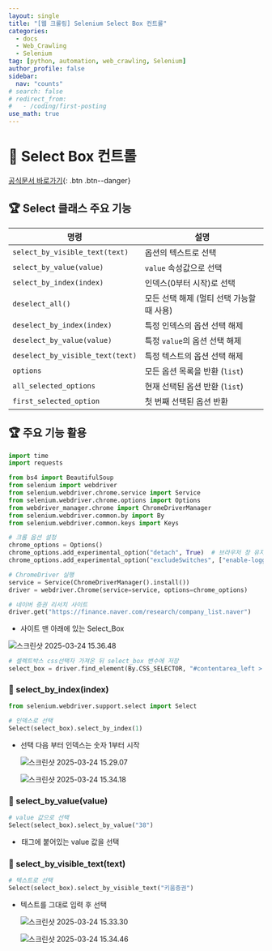 ```yaml
---
layout: single
title: "[웹 크롤링] Selenium Select Box 컨트롤"
categories:
  - docs
  - Web_Crawling
  - Selenium
tag: [python, automation, web_crawling, Selenium]
author_profile: false
sidebar:
  nav: "counts"
# search: false
# redirect_from:
#   - /coding/first-posting
use_math: true
---
```


# 👑 Select Box 컨트롤

[공식문서 바로가기](https://www.selenium.dev/selenium/docs/api/py/webdriver_support/selenium.webdriver.support.select.html){: .btn .btn--danger}

## 🏆 Select 클래스 주요 기능

| &#xBA85;&#xB839;                 | &#xC124;&#xBA85;                                                                                                                          |
| -------------------------------- | ----------------------------------------------------------------------------------------------------------------------------------------- |
| `select_by_visible_text(text)`   | &#xC635;&#xC158;&#xC758; &#xD14D;&#xC2A4;&#xD2B8;&#xB85C; &#xC120;&#xD0DD;                                                                |
| `select_by_value(value)`         | `value` &#xC18D;&#xC131;&#xAC12;&#xC73C;&#xB85C; &#xC120;&#xD0DD;                                                                         |
| `select_by_index(index)`         | &#xC778;&#xB371;&#xC2A4;(0&#xBD80;&#xD130; &#xC2DC;&#xC791;)&#xB85C; &#xC120;&#xD0DD;                                                     |
| `deselect_all()`                 | &#xBAA8;&#xB4E0; &#xC120;&#xD0DD; &#xD574;&#xC81C; (&#xBA40;&#xD2F0; &#xC120;&#xD0DD; &#xAC00;&#xB2A5;&#xD560; &#xB54C; &#xC0AC;&#xC6A9;) |
| `deselect_by_index(index)`       | &#xD2B9;&#xC815; &#xC778;&#xB371;&#xC2A4;&#xC758; &#xC635;&#xC158; &#xC120;&#xD0DD; &#xD574;&#xC81C;                                      |
| `deselect_by_value(value)`       | &#xD2B9;&#xC815; `value`&#xC758; &#xC635;&#xC158; &#xC120;&#xD0DD; &#xD574;&#xC81C;                                                       |
| `deselect_by_visible_text(text)` | &#xD2B9;&#xC815; &#xD14D;&#xC2A4;&#xD2B8;&#xC758; &#xC635;&#xC158; &#xC120;&#xD0DD; &#xD574;&#xC81C;                                      |
| `options`                        | &#xBAA8;&#xB4E0; &#xC635;&#xC158; &#xBAA9;&#xB85D;&#xC744; &#xBC18;&#xD658; (`list`)                                                      |
| `all_selected_options`           | &#xD604;&#xC7AC; &#xC120;&#xD0DD;&#xB41C; &#xC635;&#xC158; &#xBC18;&#xD658; (`list`)                                                      |
| `first_selected_option`          | &#xCCAB; &#xBC88;&#xC9F8; &#xC120;&#xD0DD;&#xB41C; &#xC635;&#xC158; &#xBC18;&#xD658;                                                      |

## 🏆 주요 기능 활용

```python
import time
import requests

from bs4 import BeautifulSoup
from selenium import webdriver
from selenium.webdriver.chrome.service import Service
from selenium.webdriver.chrome.options import Options
from webdriver_manager.chrome import ChromeDriverManager
from selenium.webdriver.common.by import By
from selenium.webdriver.common.keys import Keys

# 크롬 옵션 설정
chrome_options = Options()
chrome_options.add_experimental_option("detach", True)  # 브라우저 창 유지
chrome_options.add_experimental_option("excludeSwitches", ["enable-logging"])

# ChromeDriver 실행
service = Service(ChromeDriverManager().install())
driver = webdriver.Chrome(service=service, options=chrome_options)
```

```python
# 네이버 증권 리서치 사이트
driver.get("https://finance.naver.com/research/company_list.naver")
```

- 사이트 맨 아래에 있는 Select_Box

![스크린샷 2025-03-24 15.36.48]({{site.url}}/images/2025-03-24-Select_box/007.png)

```python
# 셀렉트박스 css선택자 가져온 뒤 select_box 변수에 저장
select_box = driver.find_element(By.CSS_SELECTOR, "#contentarea_left > form > fieldset > ul > li:nth-child(2) > select")
```

### 🍒 select_by_index(index)

```python
from selenium.webdriver.support.select import Select

# 인덱스로 선택
Select(select_box).select_by_index(1)
```

- 선택 다음 부터 인덱스는 숫자 1부터 시작

  ![스크린샷 2025-03-24 15.29.07]({{site.url}}/images/2025-03-24-Select_box/001.png)

  ![스크린샷 2025-03-24 15.34.18]({{site.url}}/images/2025-03-24-Select_box/004.png)

### 🍒 select_by_value(value)

```python
# value 값으로 선택
Select(select_box).select_by_value("38")
```

- <option> 태그에 붙어있는 value 값을 선택

  ![스크린샷 2025-03-24 15.33.09]({{site.url}}/images/2025-03-24-Select_box/002.png)

  ![스크린샷 2025-03-24 15.34.21]({{site.url}}/images/2025-03-24-Select_box/005.png)

### 🍒 select_by_visible_text(text)

```python
# 텍스트로 선택
Select(select_box).select_by_visible_text("키움증권")
```

- 텍스트를 그대로 입력 후 선택

  ![스크린샷 2025-03-24 15.33.30]({{site.url}}/images/2025-03-24-Select_box/003.png)

  ![스크린샷 2025-03-24 15.34.46]({{site.url}}/images/2025-03-24-Select_box/006.png)
